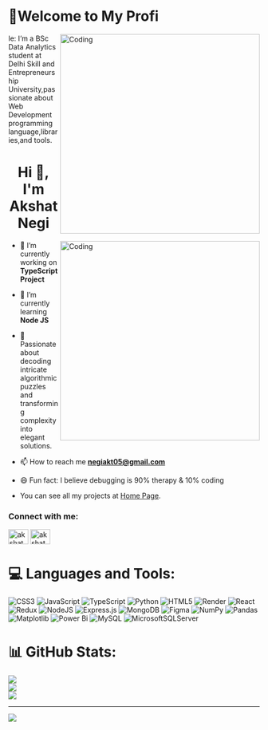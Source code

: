 # 💫Welcome to My Profi
<img align="right" alt="Coding" width="400" src="https://i0.wp.com/www.sciencenews.org/wp-content/uploads/2023/04/040823_chatgpt_feat.gif?fit=1024%2C576&ssl=1">le:
 I’m a BSc Data Analytics student at Delhi Skill and Entrepreneurship University,passionate about Web Development programming language,libraries,and tools.<br>

<h1 align="center">Hi 👋, I'm Akshat Negi</h1>

<img align="right" alt="Coding" width="400" src="https://i0.wp.com/www.sciencenews.org/wp-content/uploads/2023/04/040823_chatgpt_feat.gif?fit=1024%2C576&ssl=1">

- 🔭 I’m currently working on **TypeScript Project**

- 🌱 I’m currently learning **Node JS**

- 🧩 Passionate about decoding intricate algorithmic puzzles and transforming complexity into elegant solutions.

- 📫 How to reach me **negiakt05@gmail.com**

- 😄 Fun fact: I believe debugging is 90% therapy & 10% coding

- You can see all my projects at <a href="https://github.com/dashboard">Home Page</a>.

<h3 align="left">Connect with me:</h3>
<p align="left">
<a href="https://www.linkedin.com/in/akshat-negi-2104442a1/" target="blank"><img align="center" src="https://raw.githubusercontent.com/rahuldkjain/github-profile-readme-generator/master/src/images/icons/Social/linked-in-alt.svg" alt="akshat negi" height="30" width="40" /></a>
<a href="https://www.leetcode.com/akshatnegi14" target="blank"><img align="center" src="https://raw.githubusercontent.com/rahuldkjain/github-profile-readme-generator/master/src/images/icons/Social/leet-code.svg" alt="akshatnegi14" height="30" width="40" /></a>
</p>

# 💻 Languages and Tools:
![CSS3](https://img.shields.io/badge/css3-%231572B6.svg?style=for-the-badge&logo=css3&logoColor=white) ![JavaScript](https://img.shields.io/badge/javascript-%23323330.svg?style=for-the-badge&logo=javascript&logoColor=%23F7DF1E) ![TypeScript](https://img.shields.io/badge/typescript-%23007ACC.svg?style=for-the-badge&logo=typescript&logoColor=white) ![Python](https://img.shields.io/badge/python-3670A0?style=for-the-badge&logo=python&logoColor=ffdd54) ![HTML5](https://img.shields.io/badge/html5-%23E34F26.svg?style=for-the-badge&logo=html5&logoColor=white) ![Render](https://img.shields.io/badge/Render-%46E3B7.svg?style=for-the-badge&logo=render&logoColor=white) ![React](https://img.shields.io/badge/react-%2320232a.svg?style=for-the-badge&logo=react&logoColor=%2361DAFB) ![Redux](https://img.shields.io/badge/redux-%23593d88.svg?style=for-the-badge&logo=redux&logoColor=white) ![NodeJS](https://img.shields.io/badge/node.js-6DA55F?style=for-the-badge&logo=node.js&logoColor=white) ![Express.js](https://img.shields.io/badge/express.js-%23404d59.svg?style=for-the-badge&logo=express&logoColor=%2361DAFB) ![MongoDB](https://img.shields.io/badge/MongoDB-%234ea94b.svg?style=for-the-badge&logo=mongodb&logoColor=white) ![Figma](https://img.shields.io/badge/figma-%23F24E1E.svg?style=for-the-badge&logo=figma&logoColor=white) ![NumPy](https://img.shields.io/badge/numpy-%23013243.svg?style=for-the-badge&logo=numpy&logoColor=white) ![Pandas](https://img.shields.io/badge/pandas-%23150458.svg?style=for-the-badge&logo=pandas&logoColor=white) ![Matplotlib](https://img.shields.io/badge/Matplotlib-%23ffffff.svg?style=for-the-badge&logo=Matplotlib&logoColor=black) ![Power Bi](https://img.shields.io/badge/power_bi-F2C811?style=for-the-badge&logo=powerbi&logoColor=black) ![MySQL](https://img.shields.io/badge/mysql-4479A1.svg?style=for-the-badge&logo=mysql&logoColor=white) ![MicrosoftSQLServer](https://img.shields.io/badge/Microsoft%20SQL%20Server-CC2927?style=for-the-badge&logo=microsoft%20sql%20server&logoColor=white)
# 📊 GitHub Stats:

![](https://github-readme-stats.vercel.app/api?username=AkshatNegi19&theme=light&hide_border=false&include_all_commits=false&count_private=false)<br/>
![](https://nirzak-streak-stats.vercel.app/?user=AkshatNegi19&theme=light&hide_border=false) <br/>
![](https://github-readme-stats.vercel.app/api/top-langs/?username=AkshatNegi19&theme=light&hide_border=false&include_all_commits=false&count_private=false&layout=compact)<br/>

---
[![](https://visitcount.itsvg.in/api?id=AkshatNegi19&icon=0&color=0)](https://visitcount.itsvg.in)

